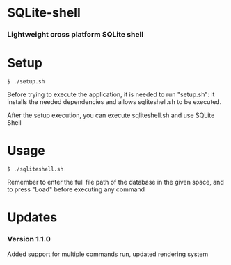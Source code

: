 # SQLite-shell
### Lightweight cross platform SQLite shell

# Setup

    $ ./setup.sh
    
Before trying to execute the application, it is needed to run "setup.sh": it installs the needed dependencies and allows sqliteshell.sh to be executed.

After the setup execution, you can execute sqliteshell.sh and use SQLite Shell

# Usage
    $ ./sqliteshell.sh
Remember to enter the full file path of the database in the given space, and to press "Load" before executing any command

# Updates
### Version 1.1.0
Added support for multiple commands run, updated rendering system

